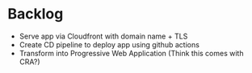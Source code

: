 # Backlog

- Serve app via Cloudfront with domain name + TLS
- Create CD pipeline to deploy app using github actions
- Transform into Progressive Web Application (Think this comes with CRA?)
